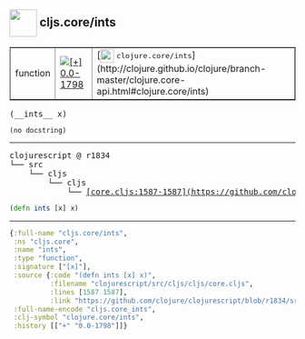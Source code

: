## <img width="48px" valign="middle" src="http://i.imgur.com/Hi20huC.png"> cljs.core/ints

 <table border="1">
<tr>
<td>function</td>
<td><a href="https://github.com/cljsinfo/api-refs/tree/0.0-1798"><img valign="middle" alt="[+] 0.0-1798" src="https://img.shields.io/badge/+-0.0--1798-lightgrey.svg"></a> </td>
<td>
[<img height="24px" valign="middle" src="http://i.imgur.com/1GjPKvB.png"> <samp>clojure.core/ints</samp>](http://clojure.github.io/clojure/branch-master/clojure.core-api.html#clojure.core/ints)
</td>
</tr>
</table>

 <samp>
(__ints__ x)<br>
</samp>

```
(no docstring)
```

---

 <pre>
clojurescript @ r1834
└── src
    └── cljs
        └── cljs
            └── <ins>[core.cljs:1587-1587](https://github.com/clojure/clojurescript/blob/r1834/src/cljs/cljs/core.cljs#L1587-L1587)</ins>
</pre>

```clj
(defn ints [x] x)
```


---

```clj
{:full-name "cljs.core/ints",
 :ns "cljs.core",
 :name "ints",
 :type "function",
 :signature ["[x]"],
 :source {:code "(defn ints [x] x)",
          :filename "clojurescript/src/cljs/cljs/core.cljs",
          :lines [1587 1587],
          :link "https://github.com/clojure/clojurescript/blob/r1834/src/cljs/cljs/core.cljs#L1587-L1587"},
 :full-name-encode "cljs.core_ints",
 :clj-symbol "clojure.core/ints",
 :history [["+" "0.0-1798"]]}

```

